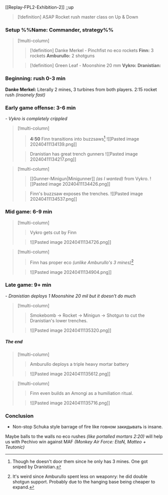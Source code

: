 [[Replay-FPL2-Exhibition-2]] ;;up
>[!definition] ASAP Rocket rush master class on Up & Down 
### Setup %%Name: Commander, strategy%%
>[!multi-column]
>>[!definition] Danke Merkel - Pinchfist no eco rockets
>>**Finn:** 3 rockets
>>**Amburullo:** 2 shotguns
>
>>[!definition] Green Leaf - Moonshine 20 mm
>>**Vykro:** 
>>**Dranistian:**
### Beginning: rush 0-3 min
**Danke Merkel:** Literally 2 mines, 3 turbines from both players. 2:15 rocket rush *(insanely fast)*
### Early game offense: 3-6 min
*- Vykro is completely crippled*
>[!multi-column]
>>**4:50** Finn transitions into buzzsaws[^1]
>>![[Pasted image 20240411134139.png]]
>
>>Dranistian has great trench gunners
>>![[Pasted image 20240411134217.png]]

[^1]: Though he doesn't door them since he only has 3 mines. One got sniped by Dranistian.

>[!multi-column]
>>[[Gunner-Minigun|Minigunner]] *(as I wanted)* from Vykro.
>>![[Pasted image 20240411134426.png]]
>
>>Finn's buzzsaw exposes the trenches.
>>![[Pasted image 20240411134537.png]]
### Mid game: 6-9 min 
>[!multi-column]
>>Vykro gets cut by Finn
>
>>![[Pasted image 20240411134726.png]]

>[!multi-column]
>>Finn has proper eco *(unlike Amburullo's 3 mines)*[^2]
>
>>![[Pasted image 20240411134904.png]]

[^2]: It's weird since Amburullo spent less on weaponry: he did double shotgun support. Probably due to the hanging base being cheaper to expand.
### Late game: 9+ min
*- Dranistian deploys 1 Moonshine 20 mil but it doesn't do much*
>[!multi-column]
>>Smokebomb -> Rocket -> Minigun -> Shotgun to cut the Dranistian's lower trenches.
>
>>![[Pasted image 20240411135320.png]]

##### The end
>[!multi-column]
>>Amburullo deploys a triple heavy mortar battery
>
>>![[Pasted image 20240411135612.png]]

>[!multi-column]
>>Finn even builds an Amongi as a humiliation ritual.
>
>>![[Pasted image 20240411135716.png]]
### Conclusion
- Non-stop Schuka style barrage of fire like говном закидывать is insane.

Maybe balls to the walls no eco rushes *(like portalled mortars 2:20)* will help us with Pechivo win against MAF *(Monkey Air Force: EtaN, Matteo + Teutonic)*